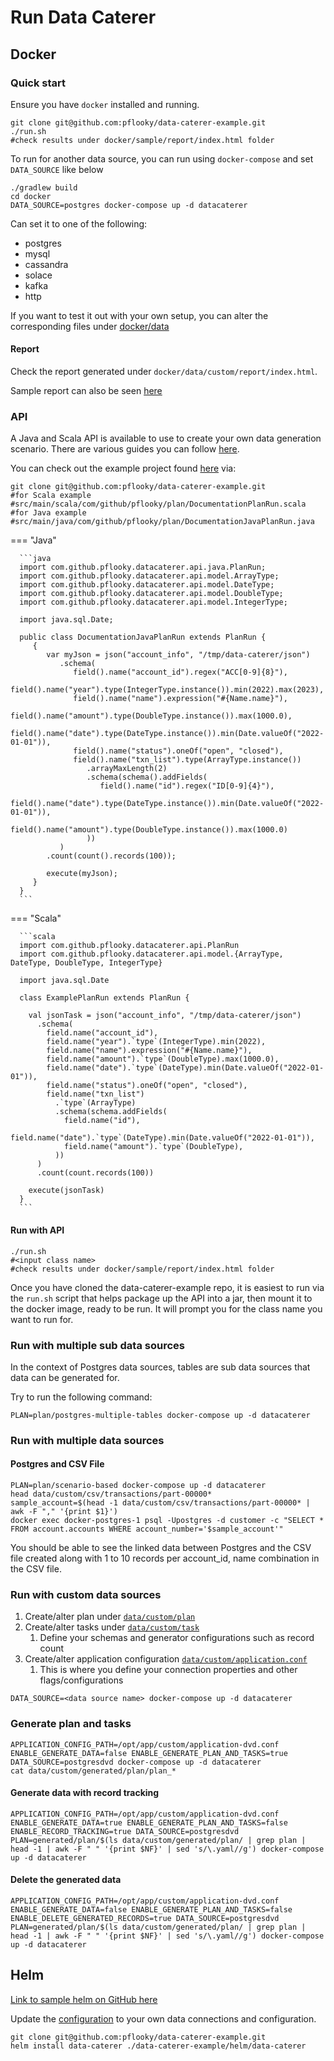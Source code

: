 # Run Data Caterer

## Docker

### Quick start

Ensure you have `docker` installed and running.

```shell
git clone git@github.com:pflooky/data-caterer-example.git
./run.sh
#check results under docker/sample/report/index.html folder
```

To run for another data source, you can run using `docker-compose` and set `DATA_SOURCE` like below

```shell
./gradlew build
cd docker
DATA_SOURCE=postgres docker-compose up -d datacaterer
```

Can set it to one of the following:

- postgres
- mysql
- cassandra
- solace
- kafka
- http

If you want to test it out with your own setup, you can alter the corresponding files
under [docker/data](https://github.com/pflooky/data-caterer-example/tree/main/docker/data)

#### Report

Check the report generated under `docker/data/custom/report/index.html`.

Sample report can also be seen [here](../sample/report/html/index.html)

### API

A Java and Scala API is available to use to create your own data generation scenario. There are various guides you can 
follow [here](../guide/index.md).

You can check out the example project found [here](https://github.com/pflooky/data-caterer-example) via:
  
```shell
git clone git@github.com:pflooky/data-caterer-example.git
#for Scala example
#src/main/scala/com/github/pflooky/plan/DocumentationPlanRun.scala
#for Java example
#src/main/java/com/github/pflooky/plan/DocumentationJavaPlanRun.java
```
  
=== "Java"

      ```java
      import com.github.pflooky.datacaterer.api.java.PlanRun;
      import com.github.pflooky.datacaterer.api.model.ArrayType;
      import com.github.pflooky.datacaterer.api.model.DateType;
      import com.github.pflooky.datacaterer.api.model.DoubleType;
      import com.github.pflooky.datacaterer.api.model.IntegerType;
      
      import java.sql.Date;
      
      public class DocumentationJavaPlanRun extends PlanRun {
         {
            var myJson = json("account_info", "/tmp/data-caterer/json")
               .schema(
                  field().name("account_id").regex("ACC[0-9]{8}"),
                  field().name("year").type(IntegerType.instance()).min(2022).max(2023),
                  field().name("name").expression("#{Name.name}"),
                  field().name("amount").type(DoubleType.instance()).max(1000.0),
                  field().name("date").type(DateType.instance()).min(Date.valueOf("2022-01-01")),
                  field().name("status").oneOf("open", "closed"),
                  field().name("txn_list").type(ArrayType.instance())
                     .arrayMaxLength(2)
                     .schema(schema().addFields(
                        field().name("id").regex("ID[0-9]{4}"),
                        field().name("date").type(DateType.instance()).min(Date.valueOf("2022-01-01")),
                        field().name("amount").type(DoubleType.instance()).max(1000.0)
                     ))
               )
            .count(count().records(100));
      
            execute(myJson);
         }
      }
      ```

=== "Scala"

      ```scala
      import com.github.pflooky.datacaterer.api.PlanRun
      import com.github.pflooky.datacaterer.api.model.{ArrayType, DateType, DoubleType, IntegerType}
      
      import java.sql.Date
      
      class ExamplePlanRun extends PlanRun {
      
        val jsonTask = json("account_info", "/tmp/data-caterer/json")
          .schema(
            field.name("account_id"),
            field.name("year").`type`(IntegerType).min(2022),
            field.name("name").expression("#{Name.name}"),
            field.name("amount").`type`(DoubleType).max(1000.0),
            field.name("date").`type`(DateType).min(Date.valueOf("2022-01-01")),
            field.name("status").oneOf("open", "closed"),
            field.name("txn_list")
              .`type`(ArrayType)
              .schema(schema.addFields(
                field.name("id"),
                field.name("date").`type`(DateType).min(Date.valueOf("2022-01-01")),
                field.name("amount").`type`(DoubleType),
              ))
          )
          .count(count.records(100))
      
        execute(jsonTask)
      }
      ```

#### Run with API

```shell
./run.sh
#<input class name>
#check results under docker/sample/report/index.html folder
```

Once you have cloned the data-caterer-example repo, it is easiest to run via the `run.sh` script that helps package up 
the API into a jar, then mount it to the docker image, ready to be run. It will prompt you for the class name you want
to run for.

### Run with multiple sub data sources

In the context of Postgres data sources, tables are sub data sources that data can be generated for.

Try to run the following command:

```shell
PLAN=plan/postgres-multiple-tables docker-compose up -d datacaterer
```

### Run with multiple data sources

#### Postgres and CSV File

```shell
PLAN=plan/scenario-based docker-compose up -d datacaterer
head data/custom/csv/transactions/part-00000*
sample_account=$(head -1 data/custom/csv/transactions/part-00000* | awk -F "," '{print $1}')
docker exec docker-postgres-1 psql -Upostgres -d customer -c "SELECT * FROM account.accounts WHERE account_number='$sample_account'"
```

You should be able to see the linked data between Postgres and the CSV file created along with 1 to 10 records per
account_id, name combination in the CSV file.

### Run with custom data sources

1. Create/alter plan
   under [`data/custom/plan`](https://github.com/pflooky/data-caterer-example/tree/main/docker/data/custom/plan)
2. Create/alter tasks
   under [`data/custom/task`](https://github.com/pflooky/data-caterer-example/tree/main/docker/data/custom/task)
    1. Define your schemas and generator configurations such as record count
3. Create/alter application
   configuration [`data/custom/application.conf`](https://github.com/pflooky/data-caterer-example/blob/main/docker/data/custom/application.conf)
    1. This is where you define your connection properties and other flags/configurations

```shell
DATA_SOURCE=<data source name> docker-compose up -d datacaterer
```

### Generate plan and tasks

```shell
APPLICATION_CONFIG_PATH=/opt/app/custom/application-dvd.conf ENABLE_GENERATE_DATA=false ENABLE_GENERATE_PLAN_AND_TASKS=true DATA_SOURCE=postgresdvd docker-compose up -d datacaterer
cat data/custom/generated/plan/plan_*
```

#### Generate data with record tracking

```shell
APPLICATION_CONFIG_PATH=/opt/app/custom/application-dvd.conf ENABLE_GENERATE_DATA=true ENABLE_GENERATE_PLAN_AND_TASKS=false ENABLE_RECORD_TRACKING=true DATA_SOURCE=postgresdvd PLAN=generated/plan/$(ls data/custom/generated/plan/ | grep plan | head -1 | awk -F " " '{print $NF}' | sed 's/\.yaml//g') docker-compose up -d datacaterer
```

#### Delete the generated data

```shell
APPLICATION_CONFIG_PATH=/opt/app/custom/application-dvd.conf ENABLE_GENERATE_DATA=false ENABLE_GENERATE_PLAN_AND_TASKS=false ENABLE_DELETE_GENERATED_RECORDS=true DATA_SOURCE=postgresdvd PLAN=generated/plan/$(ls data/custom/generated/plan/ | grep plan | head -1 | awk -F " " '{print $NF}' | sed 's/\.yaml//g') docker-compose up -d datacaterer
```

## Helm

[Link to sample helm on GitHub here](https://github.com/pflooky/data-caterer-example/tree/main/helm/data-caterer)

Update
the [configuration](https://github.com/pflooky/data-caterer-example/blob/main/helm/data-caterer/templates/configuration.yaml)
to your own data connections and configuration.

```shell
git clone git@github.com:pflooky/data-caterer-example.git
helm install data-caterer ./data-caterer-example/helm/data-caterer
```
